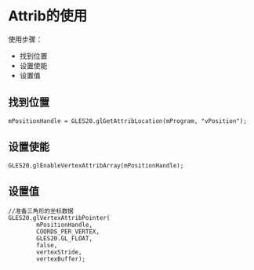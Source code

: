 # Attrib的使用

使用步骤：
- 找到位置
- 设置使能
- 设置值


## 找到位置

```
mPositionHandle = GLES20.glGetAttribLocation(mProgram, "vPosition");
```

## 设置使能

```
GLES20.glEnableVertexAttribArray(mPositionHandle);
```

## 设置值

```
//准备三角形的坐标数据
GLES20.glVertexAttribPointer(
        mPositionHandle,
        COORDS_PER_VERTEX,
        GLES20.GL_FLOAT,
        false,
        vertexStride,
        vertexBuffer);
```